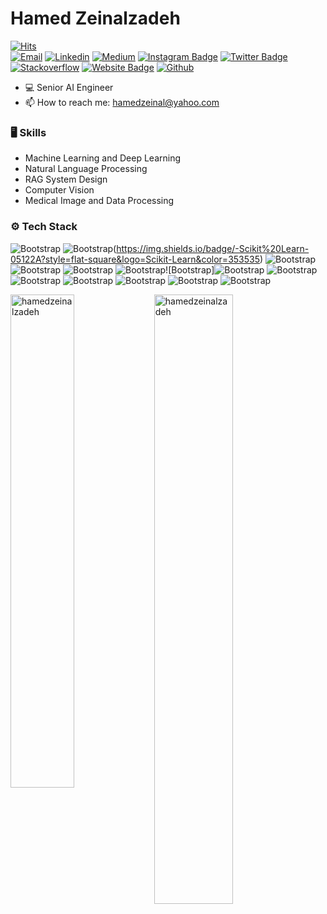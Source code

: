 # Hamed Zeinalzadeh

[![Hits](https://hits.seeyoufarm.com/api/count/incr/badge.svg?url=https%3A%2F%2Fgithub.com%2Fhamedzeinalzadeh&count_bg=%231DCEF6&title_bg=%23000000&icon=crunchyroll.svg&icon_color=%23E7E7E7&title=Views&edge_flat=false)](https://hits.seeyoufarm.com)<br>
[![Email](https://img.shields.io/badge/Email-blueviolet?style=flat&logo=Yahoo&logoColor=white)](mailto:hamedzeinal@yahoo.com)
[![Linkedin](https://img.shields.io/badge/-LinkedIn-blue?style=flat&logo=Linkedin&logoColor=white)](https://www.linkedin.com/in/hamed-zeinalzadeh/)
[![Medium](https://img.shields.io/badge/Medium-06AA5A?style=flat&logo=Medium&logoColor=Black)](https://medium.com/@hamed_zeinalzadeh)
[![Instagram Badge](https://img.shields.io/badge/-Instagram-FF5733?logo=instagram&logoColor=white&link=https://https://www.instagram.com/hamed_zeinalzadeh/)](https://www.instagram.com/hamed_zeinalzadeh)
[![Twitter Badge](https://img.shields.io/badge/-Twitter-1da1f2?labelColor=1da1f2&logo=twitter&logoColor=white&link=https://twitter.com/HamedZeinalzad2)](https://twitter.com/HamedZeinalzad2)
[![Stackoverflow](https://github.com/Rishit-dagli/Rishit-dagli/blob/master/badges/stackoverflow.svg)](https://stackoverflow.com/users/19514947/hamed-zeinalzadeh)
[![Website Badge](https://img.shields.io/badge/-Website-c14438?style=flat&logo=Google-Chrome&logoColor=white&link=https://pytopia.ai)](https://hamedzeinalzadeh.github.io/)
[![Github](https://img.shields.io/github/followers/hamedzeinalzadeh?label=Follow-Me&style=social)](https://github.com/hamedzeinalzadeh)

- 💻 Senior AI Engineer
- 📫 How to reach me: hamedzeinal@yahoo.com

### 🖥 Skills

- Machine Learning and Deep Learning
- Natural Language Processing
- RAG System Design
- Computer Vision
- Medical Image and Data Processing

### ⚙️ Tech Stack

![Bootstrap](https://img.shields.io/badge/-Python-05122A?style=flat-square&logo=Python&color=353535) ![Bootstrap](https://img.shields.io/badge/-PyTorch-05122A?style=flat-square&logo=PyTorch&color=353535)(https://img.shields.io/badge/-Scikit%20Learn-05122A?style=flat-square&logo=Scikit-Learn&color=353535) ![Bootstrap](https://img.shields.io/badge/-Pandas-05122A?style=flat-square&logo=Pandas&color=353535) ![Bootstrap](https://img.shields.io/badge/-Numpy-05122A?style=flat-square&logo=Numpy&color=353535) ![Bootstrap](https://img.shields.io/badge/-Docker-05122A?style=flat-square&logo=Docker&color=353535) ![Bootstrap](https://img.shields.io/badge/-Kubernetes-05122A?style=flat-square&logo=Kubernetes&color=353535)![Bootstrap]![Bootstrap](https://img.shields.io/badge/-MongoDB-05122A?style=flat-square&logo=MongoDB&color=353535) ![Bootstrap](https://img.shields.io/badge/-MySQL-05122A?style=flat-square&logo=MySQL&color=353535) ![Bootstrap](https://img.shields.io/badge/-PostgreSQL-05122A?style=flat-square&logo=PostgreSQL&color=353535) ![Bootstrap](https://img.shields.io/badge/-Matplotlib-05122A?style=flat-square&logo=Matplotlib&color=353535) ![Bootstrap](https://img.shields.io/badge/-FastAPI-05122A?style=flat-square&logo=FastAPI&color=353535) ![Bootstrap](https://img.shields.io/badge/-Seaborn-05122A?style=flat-square&logo=Matplotlib&color=353535) ![Bootstrap](https://img.shields.io/badge/-FastAPI-05122A?style=flat-square&logo=FastAPI&color=353535)

<div>
  <img width="45%" align="left" src="https://github-readme-stats.vercel.app/api/top-langs?username=hamedzeinalzadeh&show_icons=true&locale=en&layout=compact" alt="hamedzeinalzadeh" />
  <img width="50%"  src="https://github-readme-streak-stats.herokuapp.com/?user=hamedzeinalzadeh&" alt="hamedzeinalzadeh" />
</div>
